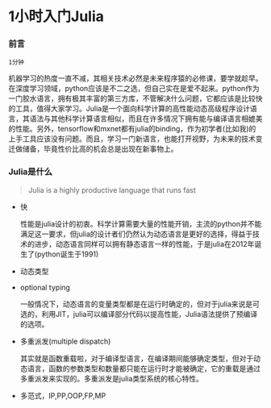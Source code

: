 # 1小时入门Julia

### 前言

`1分钟`

机器学习的热度一直不减，其相关技术必然是未来程序猿的必修课，要学就趁早。在深度学习领域，python应该是不二之选，但自己实在是爱不起来。python作为一门胶水语言，拥有极其丰富的第三方库，不管解决什么问题，它都应该是比较快的工具，值得大家学习。Julia是一个面向科学计算的高性能动态高级程序设计语言，其语法与其他科学计算语言相似，而且在许多情况下拥有能与编译语言相媲美的性能。另外，tensorflow和mxnet都有julia的binding，作为初学者(比如我)的上手工具应该没有问题。而且，学习一门新语言，也能打开视野，为未来的技术变迁做储备，毕竟性价比高的机会总是出现在新事物上。

### Julia是什么

> Julia is a highly productive language that runs fast

* 快

  性能是julia设计的初衷。科学计算需要大量的性能开销，主流的python并不能满足这一要求，但julia的设计者们仍然认为动态语言是更好的选择，得益于技术的进步，动态语言同样可以拥有静态语言一样的性能，于是julia在2012年诞生了(python诞生于1991)

* 动态类型

* optional typing

  一般情况下，动态语言的变量类型都是在运行时确定的，但对于julia来说是可选的，利用JIT，julia可以编译部分代码以提高性能，Julia语法提供了预编译的选项。

* 多重派发(multiple dispatch)

  其实就是函数重载啦，对于编译型语言，在编译期间能够确定类型，但对于动态语言，函数的参数类型和数量都只能在运行时才能被确定，它的重载是通过多重派发来实现的。多重派发是julia类型系统的核心特性。

* 多范式，IP,PP,OOP,FP,MP

